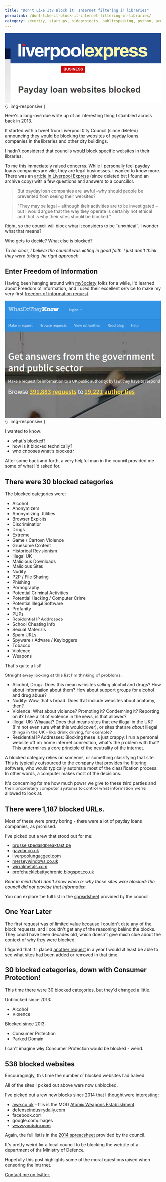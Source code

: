 ```yaml
---
title: "Don't Like It? Block it! Internet filtering in libraries"
permalink: /dont-like-it-block-it-internet-filtering-in-libraries/
category: security, startups, sideprojects, publicspeaking, python, arduinoraspberrypi, gpgforhumans, devops
---
```


![Liverpool Express: payday loans companies blocked](/img/liverpool-express-payday-loans-companies.png){: .img-responsive }

Here's a long-overdue write up of an interesting thing I stumbled across back in 2013.

It started with a tweet from Liverpool City Council (since deleted) announcing they would be blocking the websites of payday loans companies in the libraries and other city buildings.

I hadn't considered that councils would block specific websites in their libraries.

To me this immediately raised concerns. While I personally feel payday loans companies are vile, they are legal businesses. I wanted to know more.
There was an [article in Liverpool Express][liverpool-express-article] (since deleted but I found an archive copy) with a few questions and answers to a councillor.

<blockquote>
But payday loan companies are lawful –why should people be prevented from seeing their websites?
</blockquote>

<blockquote>
"They may be legal – although their activities are to be investigated – but I would argue that the way they operate is certainly not ethical and that is why their sites should be blocked."
</blockquote>

Right, so the council will block what it considers to be "unethical". I wonder what that means?

Who gets to decide? What else is blocked?

*To be clear, I believe the council was acting in good faith. I just don't think they were taking the right approach.*

## Enter Freedom of Information

Having been hanging around with [mySociety][mysociety] folks for a while, I'd learned about Freedom of Information, and I used their excellent service to make my very first [freedom of information request][first-foi].

![Get answers from the government and public sector](/img/what-do-they-know.png){: .img-responsive }

I wanted to know:

- what's blocked?
- how is it blocked technically?
- who chooses what's blocked?

After some back and forth, a very helpful man in the council provided me some of what I'd asked for.

## There were 30 blocked categories

The blocked categories were:

- Alcohol
- Anonymizers
- Anonymizing Utilities
- Browser Exploits
- Discrimination
- Drugs
- Extreme
- Game / Cartoon Violence
- Gruesome Content
- Historical Revisionism
- Illegal UK
- Malicious Downloads
- Malicious Sites
- Nudity
- P2P / File Sharing
- Phishing
- Pornography
- Potential Criminal Activities
- Potential Hacking / Computer Crime
- Potential Illegal Software
- Profanity
- PUPs
- Residential IP Addresses
- School Cheating Info
- Sexual Materials
- Spam URLs
- Spyware / Adware / Keyloggers
- Tobacco
- Violence
- Weapons

That's quite a list!

Straight away looking at this list I'm thinking of problems:

- Alcohol, Drugs: Does this mean websites *selling* alcohol and drugs? How about information about them? How about support groups for alcohol and drug abuse?
- Nudity: Wow, that's broad. Does that include websites about anatomy, then?
- Violence: What about violence? Promoting it? Condemning it? Reporting on it? I see a lot of violence in the news, is that allowed?
- Illegal UK: Whaaaat? Does that means sites that *are* illegal in the UK? (I'm not even sure what this would cover), or sites that are *about* illegal things in the UK - like drink driving, for example?
- Residential IP Addresses: Blocking these is just crappy: I run a personal website off my home internet connection, what's the problem with that? This undermines a core principle of the neutrality of the internet.

A blocked category relies on someone, or something classifying that site. This is typically outsourced to the company that provides the filtering software, who would typically automate most of the classification process. In other words, a computer makes most of the decisions.

It's concerning for me how much power we give to these third parties and their proprietary computer systems to control what information we're allowed to look at.

## There were 1,187 blocked URLs.

Most of these were pretty boring - there were a lot of payday loans companies, as promised.

I've picked out a few that stood out for me:

- [brusselsbedandbreakfast.be](http://brusselsbedandbreakfast.be/)
- [gaydar.co.uk](http://gaydar.co.uk)
- [liverpoolungagged.com](http://liverpoolungagged.blogspot.co.uk/)
- [merseywindows.co.uk](http://merseywindows.co.uk/)
- [wirralmetals.com](http://www.wirralmetals.com/)
- [profchucklebuttychronic.blogspot.co.uk](http://profchucklebuttychronic.blogspot.co.uk/)

*Bear in mind that I don't know when or why these sites were blocked: the council did not provide that information.*

You can explore the full list in the [spreadsheet][2013-spreadsheet] provided by the council.

## One Year Later

The first request was of limited value because I couldn't date any of the block requests, and I couldn't get any of the reasoning behind the blocks. They could have been decades old, which doesn't give much clue about the context of why they were blocked.

I figured that if I placed [another request][second-foi] in a year I would at least be able to see what sites had been added or removed in that time.

## 30 blocked categories, down with Consumer Protection!

This time there were 30 blocked categories, but they'd changed a little.

Unblocked since 2013:

- Alcohol
- Violence

Blocked since 2013:

- Consumer Protection
- Parked Domain

I can't imagine why Consumer Protection would be blocked - weird.

## 538 blocked websites

Encouragingly, this time the number of blocked websites had halved.

All of the sites I picked out above were now unblocked.

I've picked out a few new blocks since 2014 that I thought were interesting:

- [awe.co.uk](http://awe.co.uk) - this is the MOD [Atomic Weapons Establishment][awe-wikipedia]
- [defenseindustrydaily.com](defenseindustrydaily.com)
- facebook.com
- google.com/images
- www.youtube.com

Again, the full list is in the [2014 spreadsheet][2014-spreadsheet] provided by the council.

It's pretty weird for a local council to be blocking the website of a department of the Ministry of Defence.

Hopefully this post highlights some of the moral questions raised when censoring the internet.

[Contact me on twitter.][paul-twitter]


[awe-wikipedia]: https://en.wikipedia.org/wiki/Atomic_Weapons_Establishment
[liverpool-express-article]: http://web.archive.org/web/20130803194645/http://www.liverpoolexpress.co.uk/2013/08/01/payday-loan-websites-blocked/
[mysociety]: https://www.mysociety.org/
[first-foi]: https://www.whatdotheyknow.com/request/filtering_system_and_blocked_web
[2013-spreadsheet]: https://www.whatdotheyknow.com/request/171481/response/422836/attach/2/269825%20Furley%20att1%20220813.xls
[second-foi]: https://www.whatdotheyknow.com/request/categories_and_specific_websites?unfold=1
[2014-spreadsheet]: https://www.whatdotheyknow.com/request/232900/response/586666/attach/2/Copy%20of%20URLs.xlsx


[paul-twitter]: https://twitter.com/paul_furley
